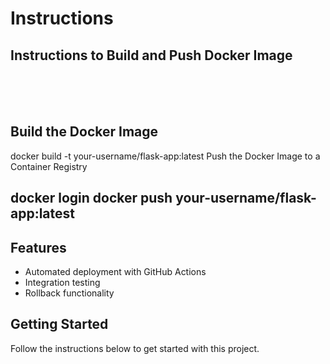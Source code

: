 # Instructions

## Instructions to Build and Push Docker Image
<br>
<br>
<br>

## Build the Docker Image
docker build -t your-username/flask-app:latest
Push the Docker Image to a Container Registry 
## docker login docker push your-username/flask-app:latest



## Features
- Automated deployment with GitHub Actions
- Integration testing
- Rollback functionality

## Getting Started
Follow the instructions below to get started with this project.
